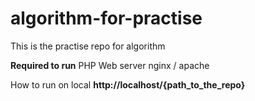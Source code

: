 # algorithm-for-practise
This is the practise repo for algorithm 

**Required to run**
PHP
Web server nginx / apache

How to run on local 
**http://localhost/{path_to_the_repo}**
